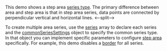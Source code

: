 This demo shows a step area [series type](/Documentation/ApiReference/UI_Components/dxChart/Configuration/series/#type). The primary difference between area and step area is that in step area series, data points are connected by perpendicular vertical and horizontal lines.
<--split-->

To create multiple area series, use the [series](/Documentation/ApiReference/UI_Components/dxChart/Configuration/series/) array to declare each series and the [commonSeriesSettings](/Documentation/ApiReference/UI_Components/dxChart/Configuration/commonSeriesSettings/) object to specify the common series type. In that object you can implement specific parameters to configure [step area](/Documentation/ApiReference/UI_Components/dxChart/Series_Types/StepAreaSeries/) specifically. For example, this demo disables a [border](/Documentation/ApiReference/UI_Components/dxChart/Series_Types/StepAreaSeries/border/) for all series.